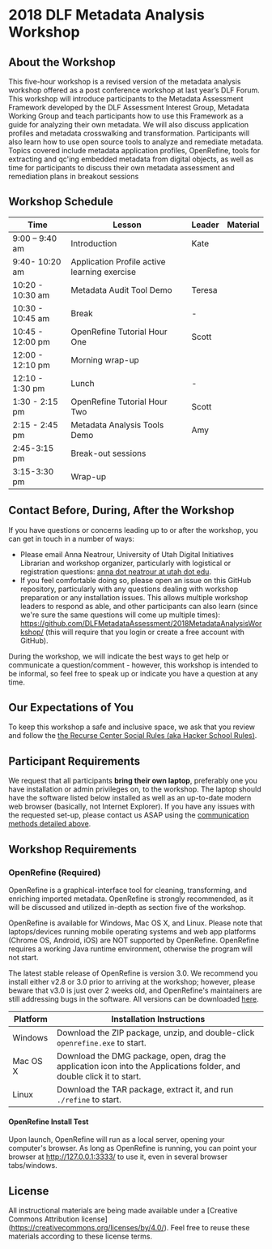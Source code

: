 # 2018 DLF Metadata Analysis Workshop

## About the Workshop
This five-hour workshop is a revised version of the metadata analysis workshop offered as a post conference workshop at last year’s DLF Forum. This workshop will introduce participants to the Metadata Assessment Framework developed by the DLF Assessment Interest Group, Metadata Working Group and teach participants how to use this Framework as a guide for analyzing their own metadata. We will also discuss application profiles and metadata crosswalking and transformation. Participants will also learn how to use open source tools to analyze and remediate metadata. Topics covered include metadata application profiles, OpenRefine, tools for extracting and qc'ing embedded metadata from digital objects, as well as time for participants to discuss their own metadata assessment and remediation plans in breakout sessions

## Workshop Schedule

| Time | Lesson | Leader | Material |
| ----- | ----- | ----- | ----- |
| 9:00 – 9:40 am | Introduction | Kate | |
| 9:40- 10:20 am | Application Profile active learning exercise | | |
| 10:20 - 10:30 am | Metadata Audit Tool Demo | Teresa | |
| 10:30 - 10:45 am | Break | - | |
| 10:45 - 12:00 pm |  OpenRefine Tutorial Hour One | Scott | |
| 12:00 - 12:10 pm | Morning wrap-up | | |
| 12:10 - 1:30 pm | Lunch | - | |
| 1:30 - 2:15 pm | OpenRefine Tutorial Hour Two | Scott | |
| 2:15 - 2:45 pm | Metadata Analysis Tools Demo | Amy | |
| 2:45-3:15 pm | Break-out sessions | | |
| 3:15-3:30 pm | Wrap-up | | |

## Contact Before, During, After the Workshop

If you have questions or concerns leading up to or after the workshop, you can get in touch in a number of ways:

- Please email Anna Neatrour, University of Utah Digital Initiatives Librarian and workshop organizer, particularly with logistical or registration questions: [anna dot neatrour at utah dot edu](mailto:anna.neatrour@utah.edu).
- If you feel comfortable doing so, please open an issue on this GitHub repository, particularly with any questions dealing with workshop preparation or any installation issues. This allows multiple workshop leaders to respond as able, and other participants can also learn (since we're sure the same questions will come up multiple times): https://github.com/DLFMetadataAssessment/2018MetadataAnalysisWorkshop/ (this will require that you login or create a free account with GitHub).

During the workshop, we will indicate the best ways to get help or communicate a question/comment - however, this workshop is intended to be informal, so feel free to speak up or indicate you have a question at any time.

## Our Expectations of You

To keep this workshop a safe and inclusive space, we ask that you review and follow the [the Recurse Center Social Rules (aka Hacker School Rules)](https://www.recurse.com/manual#sub-sec-social-rules).

## Participant Requirements

We request that all participants **bring their own laptop**, preferably one you have installation or admin privileges on, to the workshop. The laptop should have the software listed below installed as well as an up-to-date modern web browser (basically, not Internet Explorer). If you have any issues with the requested set-up, please contact us ASAP using the [communication methods detailed above](#contact-before-during-after-the-workshop).

## Workshop Requirements
### OpenRefine (Required)
OpenRefine is a graphical-interface tool for cleaning, transforming, and enriching imported metadata. OpenRefine is strongly recommended, as it will be discussed and utilized in-depth as section five of the workshop.

OpenRefine is available for Windows, Mac OS X, and Linux. Please note that laptops/devices running mobile operating systems and web app platforms (Chrome OS, Android, iOS) are NOT supported by OpenRefine. OpenRefine requires a working Java runtime environment, otherwise the program will not start.

The latest stable release of OpenRefine is version 3.0. We recommend you install either v2.8 or 3.0 prior to arriving at the workshop; however, please beware that v3.0 is just over 2 weeks old, and OpenRefine's maintainers are still addressing bugs in the software. All versions can be downloaded [here](http://openrefine.org/download.html).

Platform | Installation Instructions |
---------|---------------------------|
Windows  | Download the ZIP package, unzip, and double-click `openrefine.exe` to start. |
Mac OS X | Download the DMG package, open, drag the application icon into the Applications folder, and double click it to start. |
Linux | Download the TAR package, extract it, and run `./refine` to start. |

#### OpenRefine Install Test

Upon launch, OpenRefine will run as a local server, opening your computer's browser. As long as OpenRefine is running, you can point your browser at http://127.0.0.1:3333/ to use it, even in several browser tabs/windows.

## License
All instructional materials are being made available under a [Creative Commons Attribution license] (https://creativecommons.org/licenses/by/4.0/). Feel free to reuse these materials according to these license terms.
